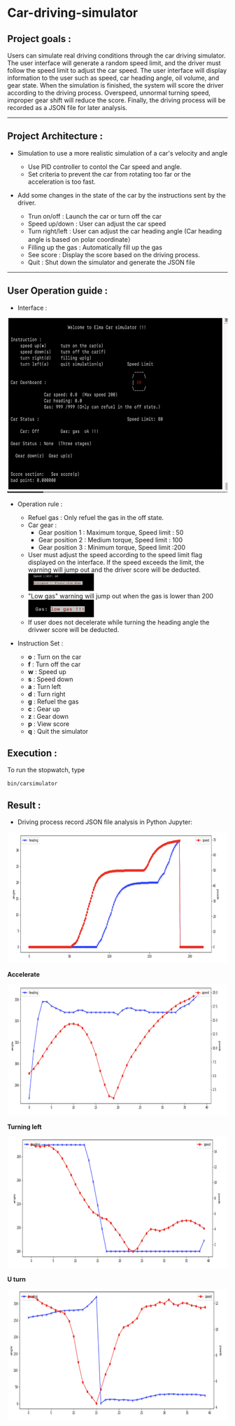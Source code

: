 # Car-driving-simulator

## Project goals :


Users can simulate real driving conditions through the car driving simulator. The user interface will generate a random speed limit, and the driver must follow the speed limit to adjust the car speed.
The user interface will display information to the user such as speed, car heading angle, oil volume, and gear state.
When the simulation is finished, the system will score the driver according to the driving process.
Overspeed, unnormal turning speed, improper gear shift will reduce the score.
Finally, the driving process will be recorded as a JSON file for later analysis.

------

## Project Architecture :

- Simulation to use a more realistic simulation of a car's velocity and angle
    * Use PID controller to contol the Car speed and angle.
    * Set criteria to prevent the car from rotating too far or the acceleration is too fast.

- Add some changes in the state of the car by the instructions sent by the driver.
    * Trun on/off : Launch the car or turn off the car
    * Speed up/down : User can adjust the car speed 
    * Turn right/left : User can adjust the car heading angle (Car heading angle is based on polar coordinate）
    * Filling up the gas : Automatically fill up the gas
    * See score : Display the score based on the driving process.
    * Quit : Shut down the simulator and generate the JSON file 

------

## User Operation guide :

- Interface :

<img src="images/interface.png" height="400" width="600">


- Operation rule :

    * Refuel gas : Only refuel the gas in the off state.
    * Car gear : 
        - Gear position 1 : Maximum torque, Speed limit : 50
        - Gear position 2 : Medium torque, Speed limit : 100
        - Gear position 3 : Minimum torque, Speed limit :200
    * User must adjust the speed according to the speed limit flag displayed on the interface. If the speed exceeds the limit, the warning will jump out and the driver score will be deducted.
         <img src="images/overspeed.png" height="40" width="150">
    * "Low gas" warning will jump out when the gas is lower than 200
         <img src="images/lowgas.png" height="40" width="150">
    * If user does not decelerate while turning the heading angle the drivwer score will be deducted.

- Instruction Set :
    - **o** : Turn on the car
    - **f** : Turn off the car
    - **w** : Speed up
    - **s** : Speed down
    - **a** : Turn left
    - **d** : Turn right
    - **g** : Refuel the gas
    - **c** : Gear up
    - **z** : Gear down
    - **p** : View score
    - **q** : Quit the simulator

## Execution :

To run the stopwatch, type

    bin/carsimulator

## Result : 

- Driving process record JSON file analysis in Python Jupyter:

<img src="images/record.png" height="300" width="600">

**Accelerate**

<img src="images/accer.png" height="300" width="600">

**Turning left**

<img src="images/turning.png" height="300" width="600">

**U turn**

<img src="images/uturn.png" height="300" width="600">

